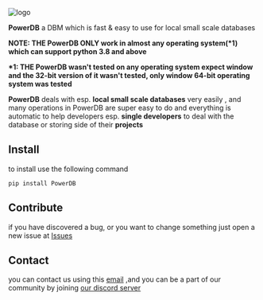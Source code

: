 ![logo](https://private-user-images.githubusercontent.com/143928932/407652250-ce9a1b5b-4c86-40dc-bb95-48ba4ae895f3.png?jwt=eyJhbGciOiJIUzI1NiIsInR5cCI6IkpXVCJ9.eyJpc3MiOiJnaXRodWIuY29tIiwiYXVkIjoicmF3LmdpdGh1YnVzZXJjb250ZW50LmNvbSIsImtleSI6ImtleTUiLCJleHAiOjE3MzgxMzg4MDUsIm5iZiI6MTczODEzODUwNSwicGF0aCI6Ii8xNDM5Mjg5MzIvNDA3NjUyMjUwLWNlOWExYjViLTRjODYtNDBkYy1iYjk1LTQ4YmE0YWU4OTVmMy5wbmc_WC1BbXotQWxnb3JpdGhtPUFXUzQtSE1BQy1TSEEyNTYmWC1BbXotQ3JlZGVudGlhbD1BS0lBVkNPRFlMU0E1M1BRSzRaQSUyRjIwMjUwMTI5JTJGdXMtZWFzdC0xJTJGczMlMkZhd3M0X3JlcXVlc3QmWC1BbXotRGF0ZT0yMDI1MDEyOVQwODE1MDVaJlgtQW16LUV4cGlyZXM9MzAwJlgtQW16LVNpZ25hdHVyZT0wODI1NjZhZGEwMjQ4YTM5MWNjMGRjOTE2ZTg4NzIxZDI1MzczYTU2MjQ2NmY2OTQyOGU4OTcxMmVjNjhmMmVhJlgtQW16LVNpZ25lZEhlYWRlcnM9aG9zdCJ9.IZJDvgGauzCFZ5GAqT8sxElcJUypyxSqm0amfLJjoM4)

**PowerDB** a DBM which is fast & easy to use for local small scale databases

**NOTE: THE PowerDB ONLY work in almost any operating system(\*1) which can support python 3.8 and above**

**\*1: THE PowerDB wasn't tested on any operating system expect window
and the 32-bit version of it wasn't tested, only window 64-bit operating system was tested**

**PowerDB** deals with esp. **local small scale databases** very easily , and many operations in PowerDB are super easy to do
and everything is automatic
to help developers esp. **single developers** to deal with the database or storing side of their **projects**

## Install

to install use the following command

<code>pip install PowerDB</code>

## Contribute

if you have discovered a bug, or you want to change something just open a new issue
at [Issues](https://github.com/WeDu-official/PowerDB/issues)

## Contact

you can contact us using this [email](mailto:fplu.the.founder@gmail.com)
,and you can be a part of our community by joining [our discord server](https://discord.gg/mnduzx6yUg)